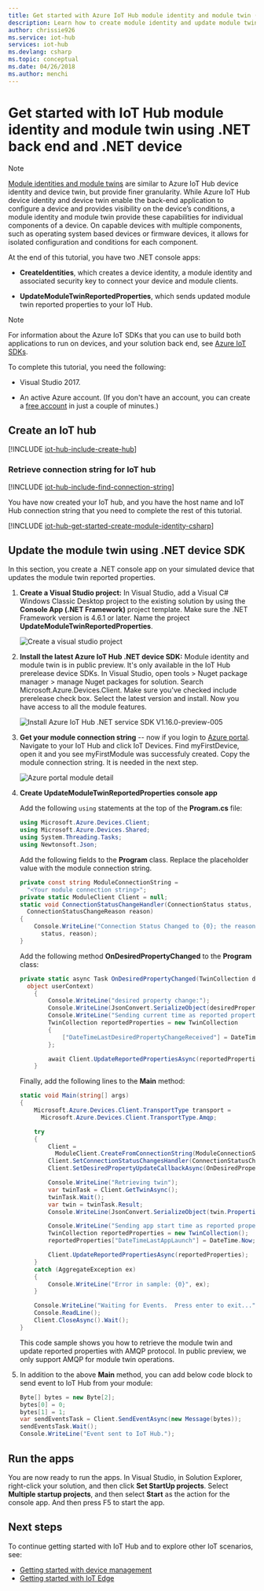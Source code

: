 ```yaml
---
title: Get started with Azure IoT Hub module identity and module twin (.NET) | Microsoft Docs
description: Learn how to create module identity and update module twin using IoT SDKs for .NET.
author: chrissie926
ms.service: iot-hub
services: iot-hub
ms.devlang: csharp
ms.topic: conceptual
ms.date: 04/26/2018
ms.author: menchi
---
```


# Get started with IoT Hub module identity and module twin using .NET back end and .NET device

> [!NOTE]
> [Module identities and module twins](iot-hub-devguide-module-twins.md) are similar to Azure IoT Hub device identity and device twin, but provide finer granularity. While Azure IoT Hub device identity and device twin enable the back-end application to configure a device and provides visibility on the device’s conditions, a module identity and module twin provide these capabilities for individual components of a device. On capable devices with multiple components, such as operating system based devices or firmware devices, it allows for isolated configuration and conditions for each component.

At the end of this tutorial, you have two .NET console apps:

* **CreateIdentities**, which creates a device identity, a module identity and associated security key to connect your device and module clients.

* **UpdateModuleTwinReportedProperties**, which sends updated module twin reported properties to your IoT Hub.

> [!NOTE]
> For information about the Azure IoT SDKs that you can use to build both applications to run on devices, and your solution back end, see [Azure IoT SDKs](iot-hub-devguide-sdks.md).

To complete this tutorial, you need the following:

* Visual Studio 2017.

* An active Azure account. (If you don't have an account, you can create a [free account](https://azure.microsoft.com/pricing/free-trial/) in just a couple of minutes.)

## Create an IoT hub

[!INCLUDE [iot-hub-include-create-hub](../../includes/iot-hub-include-create-hub.md)]

### Retrieve connection string for IoT hub

[!INCLUDE [iot-hub-include-find-connection-string](../../includes/iot-hub-include-find-connection-string.md)]

You have now created your IoT hub, and you have the host name and IoT Hub connection string that you need to complete the rest of this tutorial.

[!INCLUDE [iot-hub-get-started-create-module-identity-csharp](../../includes/iot-hub-get-started-create-module-identity-csharp.md)]


## Update the module twin using .NET device SDK

In this section, you create a .NET console app on your simulated device that updates the module twin reported properties.

1. **Create a Visual Studio project:** In Visual Studio, add a Visual C# Windows Classic Desktop project to the existing solution by using the **Console App (.NET Framework)** project template. Make sure the .NET Framework version is 4.6.1 or later. Name the project **UpdateModuleTwinReportedProperties**.

    ![Create a visual studio project](./media/iot-hub-csharp-csharp-module-twin-getstarted/update-twins-csharp1.JPG)

2. **Install the latest Azure IoT Hub .NET device SDK:** Module identity and module twin is in public preview. It's only available in the IoT Hub prerelease device SDKs. In Visual Studio, open tools > Nuget package manager > manage Nuget packages for solution. Search Microsoft.Azure.Devices.Client. Make sure you've checked include prerelease check box. Select the latest version and install. Now you have access to all the module features. 

    ![Install Azure IoT Hub .NET service SDK V1.16.0-preview-005](./media/iot-hub-csharp-csharp-module-twin-getstarted/install-sdk.png)

3. **Get your module connection string** -- now if you login to [Azure portal](https://portal.azure.com/). Navigate to your IoT Hub and click IoT Devices. Find myFirstDevice, open it and you see myFirstModule was successfuly created. Copy the module connection string. It is needed in the next step.

    ![Azure portal module detail](./media/iot-hub-csharp-csharp-module-twin-getstarted/module-detail.JPG)

4. **Create UpdateModuleTwinReportedProperties console app**

    Add the following `using` statements at the top of the **Program.cs** file:

    ```csharp
    using Microsoft.Azure.Devices.Client;
    using Microsoft.Azure.Devices.Shared;
    using System.Threading.Tasks;
    using Newtonsoft.Json;
    ```

    Add the following fields to the **Program** class. Replace the placeholder value with the module connection string.

    ```csharp
    private const string ModuleConnectionString = 
      "<Your module connection string>";
    private static ModuleClient Client = null;
    static void ConnectionStatusChangeHandler(ConnectionStatus status, 
      ConnectionStatusChangeReason reason)
    {
        Console.WriteLine("Connection Status Changed to {0}; the reason is {1}", 
          status, reason);
    }
    ```

    Add the following method **OnDesiredPropertyChanged** to the **Program** class:

    ```csharp
    private static async Task OnDesiredPropertyChanged(TwinCollection desiredProperties, 
      object userContext)
        {
            Console.WriteLine("desired property change:");
            Console.WriteLine(JsonConvert.SerializeObject(desiredProperties));
            Console.WriteLine("Sending current time as reported property");
            TwinCollection reportedProperties = new TwinCollection
            {
                ["DateTimeLastDesiredPropertyChangeReceived"] = DateTime.Now
            };

            await Client.UpdateReportedPropertiesAsync(reportedProperties).ConfigureAwait(false);
        }
    ```

    Finally, add the following lines to the **Main** method:

    ```csharp
    static void Main(string[] args)
    {
        Microsoft.Azure.Devices.Client.TransportType transport = 
          Microsoft.Azure.Devices.Client.TransportType.Amqp;

        try
        {
            Client = 
              ModuleClient.CreateFromConnectionString(ModuleConnectionString, transport);
            Client.SetConnectionStatusChangesHandler(ConnectionStatusChangeHandler);
            Client.SetDesiredPropertyUpdateCallbackAsync(OnDesiredPropertyChanged, null).Wait();

            Console.WriteLine("Retrieving twin");
            var twinTask = Client.GetTwinAsync();
            twinTask.Wait();
            var twin = twinTask.Result;
            Console.WriteLine(JsonConvert.SerializeObject(twin.Properties)); 

            Console.WriteLine("Sending app start time as reported property");
            TwinCollection reportedProperties = new TwinCollection();
            reportedProperties["DateTimeLastAppLaunch"] = DateTime.Now;

            Client.UpdateReportedPropertiesAsync(reportedProperties);
        }
        catch (AggregateException ex)
        {
            Console.WriteLine("Error in sample: {0}", ex);
        }

        Console.WriteLine("Waiting for Events.  Press enter to exit...");
        Console.ReadLine();
        Client.CloseAsync().Wait();
    }
    ```

    This code sample shows you how to retrieve the module twin and update reported properties with AMQP protocol. In public preview, we only support AMQP for module twin operations.

5. In addition to the above **Main** method, you can add below code block to send event to IoT Hub from your module:

    ```csharp
    Byte[] bytes = new Byte[2];
    bytes[0] = 0;
    bytes[1] = 1;
    var sendEventsTask = Client.SendEventAsync(new Message(bytes));
    sendEventsTask.Wait();
    Console.WriteLine("Event sent to IoT Hub.");
    ```

## Run the apps

You are now ready to run the apps. In Visual Studio, in Solution Explorer, right-click your solution, and then click **Set StartUp projects**. Select **Multiple startup projects**, and then select **Start** as the action for the console app. And then press F5 to start the app. 

## Next steps

To continue getting started with IoT Hub and to explore other IoT scenarios, see:

* [Getting started with device management](iot-hub-node-node-device-management-get-started.md)
* [Getting started with IoT Edge](../iot-edge/tutorial-simulate-device-linux.md)
